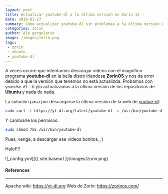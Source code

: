 ```yaml
---
layout: post
title: Actualizar youtube-dl a la última versión en Zorin 12
date: 2018-01-27
summary: Cómo actualizar youtube-dl sin problemas a la última versión en derivadas de Ubuntu
categories: zorin
author: Ale gargolario
image: /images/zorin.png
tags:
 - zorin
 - ubuntu
 - youtube-dl
---
```


A veces ocurre que intentamos descargar vídeos con el magnífico programa **youtube-dl** en la bella distro irlandesa **ZorinOS** y nos da error debido a que la versión que tenemos no está actualizda. Probamos con ``youtube-dl -U`` y/o actualizamos a la útlima versión de los repositorios de **Ubuntu** y nada de nada.

La solución pasa por descargarse la última versión de la web de [youtue-dl](https://yt-dl.org/latest/youtube-dl):

``` bash
sudo curl -L https://yt-dl.org/latest/youtube-dl -o /usr/bin/youtube-dl
```
Y cambiarle los permisos:

``` bash
sudo chmod 755 /usr/bin/youtube-dl
```
Pues, venga, a descargar ese vídeos bonitos, ;)

Halof!!!

![_config.yml]({{ site.baseurl }}/images/zorin.png)

#### References
*** 

 Apache wiki: <https://yt-dl.org>
 Web de Zorin: <https://zorinos.com/>
